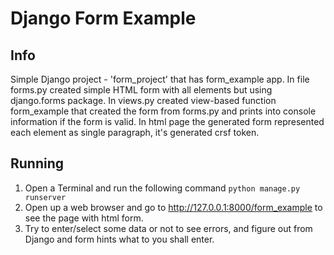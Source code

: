 # Django Form Example

## Info
Simple Django project - 'form_project' that has form_example app.
In file forms.py created simple HTML form with all elements but using django.forms package.
In views.py created view-based function form_example that created the form from forms.py and prints into console information
if the form is valid. In html page the generated form represented each element as single paragraph, it's generated crsf token.

## Running

1. Open a Terminal and run the following command `python manage.py runserver`
2. Open up a web browser and go to http://127.0.0.1:8000/form_example to see the page with html form.
3. Try to enter/select some data or not to see errors, and figure out from Django and form hints what to you shall enter.